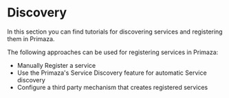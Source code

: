 # Discovery

In this section you can find tutorials for discovering services and registering them in Primaza.

The following approaches can be used for registering services in Primaza:
* Manually Register a service
* Use the Primaza's Service Discovery feature for automatic Service discovery
* Configure a third party mechanism that creates registered services
